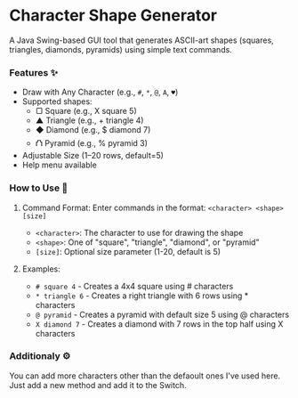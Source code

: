 # Character Shape Generator 
A Java Swing-based GUI tool that generates ASCII-art shapes (squares, triangles, diamonds, pyramids) using simple text commands.

### Features ✨
* Draw with Any Character (e.g., `#`, `*`, `@`, `A`, `♥`)
* Supported shapes:
     * ▢ Square (e.g., X square 5)
     * ▲ Triangle (e.g., + triangle 4)
     * ◆ Diamond (e.g., $ diamond 7)
     * ⛫ Pyramid (e.g., % pyramid 3)
* Adjustable Size (1–20 rows, default=5)
* Help menu available

### How to Use 🚀
1. Command Format: Enter commands in the format: `<character> <shape> [size]`
   * `<character>`: The character to use for drawing the shape
   * `<shape>`: One of "square", "triangle", "diamond", or "pyramid"
   * `[size]`: Optional size parameter (1-20, default is 5)
     
2. Examples:
    * `# square 4` - Creates a 4x4 square using # characters
    * `* triangle 6` - Creates a right triangle with 6 rows using * characters
    * `@ pyramid` - Creates a pyramid with default size 5 using @ characters
    * `X diamond 7` - Creates a diamond with 7 rows in the top half using X characters

### Additionaly ⚙️
You can add more characters other than the defaoult ones I've used here.  
Just add a new method and add it to the Switch.


